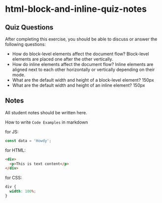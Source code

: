 # html-block-and-inline-quiz-notes

## Quiz Questions

After completing this exercise, you should be able to discuss or answer the following questions:

- How do block-level elements affect the document flow?
  Block-level elements are placed one after the other vertically.
- How do inline elements affect the document flow?
  Inline elements are aligned next to each other horizontally or vertically depending on their mode.
- What are the default width and height of a block-level element?
  150px
- What are the default width and height of an inline element?
  150px

## Notes

All student notes should be written here.

How to write `Code Examples` in markdown

for JS:

```javascript
const data = 'Howdy';
```

for HTML:

```html
<div>
  <p>This is text content</p>
</div>
```

for CSS:

```css
div {
  width: 100%;
}
```
